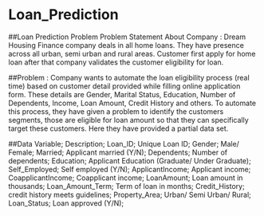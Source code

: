 # Loan_Prediction

##Loan Prediction Problem
Problem Statement About Company : Dream Housing Finance company deals in all home loans. They have presence across all urban, semi urban and rural areas. Customer first apply for home loan after that company validates the customer eligibility for loan.

##Problem :
Company wants to automate the loan eligibility process (real time) based on customer detail provided while filling online application form. These details are Gender, Marital Status, Education, Number of Dependents, Income, Loan Amount, Credit History and others. To automate this process, they have given a problem to identify the customers segments, those are eligible for loan amount so that they can specifically target these customers. Here they have provided a partial data set.

##Data
Variable; Description; Loan_ID; Unique Loan ID; Gender; Male/ Female; Married; Applicant married (Y/N); Dependents; Number of dependents; Education; Applicant Education (Graduate/ Under Graduate); Self_Employed; Self employed (Y/N); ApplicantIncome; Applicant income; CoapplicantIncome; Coapplicant income; LoanAmount; Loan amount in thousands; Loan_Amount_Term; Term of loan in months; Credit_History; credit history meets guidelines; Property_Area; Urban/ Semi Urban/ Rural; Loan_Status; Loan approved (Y/N);
